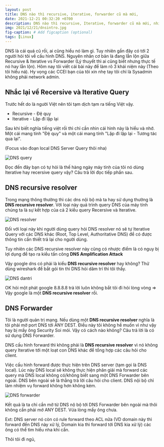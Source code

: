 ```yaml
---
layout: post
title: DNS nào thì recursive, iterative, forwarder cũ mà mới,
date: 2021-12-21 00:32:20 +0700
description: DNS nào thì recursive, Iterative, forwarder cũ mà mới, nhiều khi dùng mà cứ loạn lên dùng mà nhiều ông cứ bị lẫn. Hôm nay tôi tổng hợp tại đây để sau cấu hình DNS thì không bị loạn lên nữa.
img: 2021/12/21/dnsintro.jpg
fig-caption: # Add figcaption (optional)
tags: [Linux]
---
```


DNS là cái quá cũ rồi, ai cũng hiểu nó làm gì. Tuy nhiên gần đây có tới 2 người hỏi tôi về cấu hình DNS. Nguyên nhân cơ bản là đang lẫn lộn giữa Recursive  & Iterative vs Forwarder (Lý thuyết thì ai cũng biết nhưng thực tế nó hay lẫn lộn). Hôm nay tôi viết cái bài này để làm rõ 3 khái niệm này (Theo tôi hiểu ná). Hy vọng các CCEI bạn của tôi xin nhẹ tay tôi chỉ là Sysadmin không phải network admin.

## Nhắc lại về Recersive và Iterative Query

Trước hết do là người Việt nên tôi tạm dịch tạm ra tiếng Việt vậy.

- Recursive -  Đệ quy 
- Iterative -  Lặp đi lặp lại

Sau khi biết nghĩa tiếng việt rồi thì chỉ cần nhìn cái hình này là hiểu và nhớ. Một cái mang tính "Đệ quy" và một cái mang tính "Lặp đi lặp lại - Tương tác qua lại".

(Focus vào đoạn local DNS Server Query thôi nha)

![DNS query]( {{site.url}}/assets/img/2021/12/21/recersive_interactive.PNG)

Đọc đến đây bạn có tự hỏi là thế hàng ngày máy tính của tôi nó dùng Iterative hay recersive query vậy? Câu trả lời đọc tiếp phần sau.

## DNS recursive resolver

Trong mạng thông thường thì các dns nội bộ mà ta hay sử dụng thường là **DNS recursive resolver**. Với loại này quá trình query DNS của máy tính chúng ta là sự kết hợp của cả 2 kiểu query Recersive và Iterative.

![DNS resolver]( {{site.url}}/assets/img/2021/12/21/resolver.PNG)

Đối với loại này khi người dùng query hỏi DNS resolver nó sẽ tự Iterative Query với các DNS khác (Root, Top Level, Authoritative DNS) để có được thông tin cần thiết trả lại cho người dùng.

Tuy nhiên các DNS recursive resolver này cũng có nhược điểm là có nguy bị lợi dụng để tạo ra kiểu tấn công **DNS Amplification Attack**

Vậy google dns có phải là kiểu **DNS recursive resolver** hay không? Thử dùng wireshark để bắt gói tin thì DNS hỏi dâm trí thì tôi thấy.

![DNS dantri]( {{site.url}}/assets/img/2021/12/21/dantri.PNG)

OK hỏi một phát google 8.8.8.8 trả lời luôn không bắt tôi đi hỏi lòng vòng => Vậy google là một **DNS recursive resolver** rồi.

## DNS Forwarder

Tôi là người quản trị mạng. Nếu dùng một **DNS recursive resolver** nghĩa là tôi phải mở port DNS tới ANY DEST. Điều này tôi không hề muốn vì như vậy hay bị mấy ông Security Soi mói. Vậy có cách nào không? Câu trả lời là có sử dụng DNS Forwarder.

DNS cấu hình forward thì không phải là **DNS recursive resolver** vì nó không query Iterative tới một loạt con DNS khác để tổng hợp các câu hỏi cho client.

Việc cấu hình forward được thực hiện trên DNS server (tạm gọi là DNS local). Lúc này DNS local sẽ không thực hiện phân giải mà forward các query mà DNS local không có/không biết sang một DNS Forwarder bên ngoài. DNS bên ngoài sẽ là thằng trả lời câu hỏi cho client. DNS nội bộ chỉ làm nhiệm vụ forward không hơn không kém. 

![DNS forwarder]( {{site.url}}/assets/img/2021/12/21/forward.PNG)

Kết quả là ta chỉ cần mở từ DNS nộ bộ tới DNS Forwarder bên ngoài mà thôi không cần phải mở ANY DEST. Vừa lòng mấy ông chưa.

Ext: DNS server nó còn có rule forward theo ACL nữa (VD domain này thì forward đến DNS này xử lý, Domain kia thì forward tới DNS kia xử lý) các ông có thể tìm hiểu nha khi cần.

Thôi tôi đi ngủ,